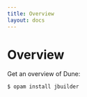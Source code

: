 ```yaml
---
title: Overview
layout: docs
---
```

# Overview

Get an overview of Dune:

``` bash
$ opam install jbuilder
```
